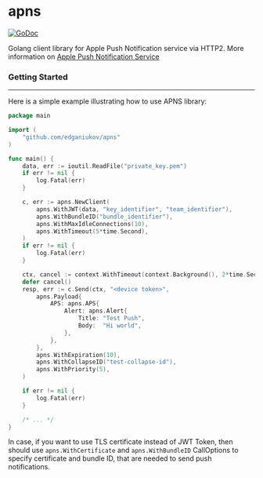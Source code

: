 # apns
[![GoDoc](https://pkg.go.dev/badge/github.com/edganiukov/apns)](https://pkg.go.dev/github.com/edganiukov/apns)

Golang client library for Apple Push Notification service via HTTP2.
More information on [Apple Push Notification Service](https://developer.apple.com/library/content/documentation/NetworkingInternet/Conceptual/RemoteNotificationsPG/APNSOverview.html)

### Getting Started
-------------------
Here is a simple example illustrating how to use APNS library:
```go
package main

import (
	"github.com/edganiukov/apns"
)

func main() {
	data, err := ioutil.ReadFile("private_key.pem")
	if err != nil {
		log.Fatal(err)
	}

	c, err := apns.NewClient(
		apns.WithJWT(data, "key_identifier", "team_identifier"),
		apns.WithBundleID("bundle_identifier"),
		apns.WithMaxIdleConnections(10),
		apns.WithTimeout(5*time.Second),
	)
	if err != nil {
		log.Fatal(err)
	}

	ctx, cancel := context.WithTimeout(context.Background(), 2*time.Second)
	defer cancel()
	resp, err := c.Send(ctx, "<device token>",
		apns.Payload{
			APS: apns.APS{
				Alert: apns.Alert{
					Title: "Test Push",
					Body:  "Hi world",
				},
			},
		},
		apns.WithExpiration(10),
		apns.WithCollapseID("test-collapse-id"),
		apns.WithPriority(5),
	)

	if err != nil {
		log.Fatal(err)
	}

    /* ... */
}
```
In case, if you want to use TLS certificate instead of JWT Token, then should
use `apns.WithCertificate` and `apns.WithBundleID` CallOptions to specify
certificate and bundle ID, that are needed to send push notifications.
